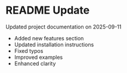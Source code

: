 # README Update

Updated project documentation on 2025-09-11

- Added new features section
- Updated installation instructions
- Fixed typos
- Improved examples
- Enhanced clarity